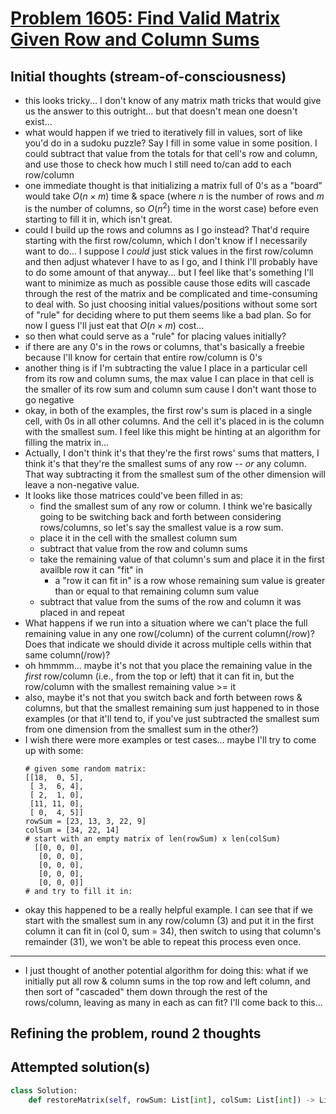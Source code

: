 # [Problem 1605: Find Valid Matrix Given Row and Column Sums](https://leetcode.com/problems/find-valid-matrix-given-row-and-column-sums/description/?envType=daily-question)

## Initial thoughts (stream-of-consciousness)

- this looks tricky... I don't know of any matrix math tricks that would give us the answer to this outright... but that doesn't mean one doesn't exist...
- what would happen if we tried to iteratively fill in values, sort of like you'd do in a sudoku puzzle? Say I fill in some value in some position. I could subtract that value from the totals for that cell's row and column, and use those to check how much I still need to/can add to each row/column
- one immediate thought is that initializing a matrix full of 0's as a "board" would take $O(n \times m)$ time & space (where $n$ is the number of rows and $m$ is the number of columns, so $O(n^2)$ time in the worst case) before even starting to fill it in, which isn't great.
- could I build up the rows and columns as I go instead? That'd require starting with the first row/column, which I don't know if I necessarily want to do... I suppose I *could* just stick values in the first row/column and then adjust whatever I have to as I go, and I think I'll probably have to do some amount of that anyway... but I feel like that's something I'll want to minimize as much as possible cause those edits will cascade through the rest of the matrix and be complicated and time-consuming to deal with. So just choosing initial values/positions without some sort of "rule" for deciding where to put them seems like a bad plan. So for now I guess I'll just eat that $O(n \times m)$ cost...
- so then what could serve as a "rule" for placing values initially?
- if there are any 0's in the rows or columns, that's basically a freebie because I'll know for certain that entire row/column is 0's
- another thing is if I'm subtracting the value I place in a particular cell from its row and column sums, the max value I can place in that cell is the smaller of its row sum and column sum cause I don't want those to go negative
- okay, in both of the examples, the first row's sum is placed in a single cell, with 0s in all other columns. And the cell it's placed in is the column with the smallest sum. I feel like this might be hinting at an algorithm for filling the matrix in...
- Actually, I don't think it's that they're the first rows' sums that matters, I think it's that they're the smallest sums of any row -- *or* any column. That way subtracting it from the smallest sum of the other dimension will leave a non-negative value.
- It looks like those matrices could've been filled in as:
  - find the smallest sum of any row or column. I think we're basically going to be switching back and forth between considering rows/columns, so let's say the smallest value is a row sum.
  - place it in the cell with the smallest column sum
  - subtract that value from the row and column sums
  - take the remaining value of that column's sum and place it in the first availble row it can "fit" in
    - a "row it can fit in" is a row whose remaining sum value is greater than or equal to that remaining column sum value
  - subtract that value from the sums of the row and column it was placed in and repeat
- What happens if we run into a situation where we can't place the full remaining value in any one row(/column) of the current column(/row)? Does that indicate we should divide it across multiple cells within that same column(/row)?
- oh hmmmm... maybe it's not that you place the remaining value in the *first* row/column (i.e., from the top or left) that it can fit in, but the row/column with the smallest remaining value >= it
- also, maybe it's not that you switch back and forth between rows & columns, but that the smallest remaining sum just happened to in those examples (or that it'll tend to, if you've just subtracted the smallest sum from one dimension from the smallest sum in the other?)
- I wish there were more examples or test cases... maybe I'll try to come up with some:
  ```
  # given some random matrix:
  [[18,  0, 5],
   [ 3,  6, 4],
   [ 2,  1, 0],
   [11, 11, 0],
   [ 0,  4, 5]]
  rowSum = [23, 13, 3, 22, 9]
  colSum = [34, 22, 14]
  # start with an empty matrix of len(rowSum) x len(colSum)
    [[0, 0, 0],
     [0, 0, 0],
     [0, 0, 0],
     [0, 0, 0],
     [0, 0, 0]]
  # and try to fill it in:
  ```
- okay this happened to be a really helpful example. I can see that if we start with the smallest sum in any row/column (3) and put it in the first column it can fit in (col 0, sum = 34), then switch to using that column's remainder (31), we won't be able to repeat this process even once.




---

- I just thought of another potential algorithm for doing this: what if we initially put all row & column sums in the top row and left column, and then sort of "cascaded" them down through the rest of the rows/column, leaving as many in each as can fit? I'll come back to this...


## Refining the problem, round 2 thoughts

## Attempted solution(s)

```python
class Solution:
    def restoreMatrix(self, rowSum: List[int], colSum: List[int]) -> List[List[int]]:

```
